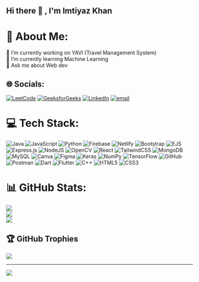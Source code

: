 ## Hi there 👋 , I'm Imtiyaz Khan

# 💫 About Me:
🔭 I’m currently working on YAVI (Travel Management System)<br>🌱 I’m currently learning Machine Learning<br>💬 Ask me about Web dev<br>

## 🌐 Socials:
[![LeetCode](https://img.shields.io/badge/LeetCode-%2300C7B7.svg?style=flat&logo=leetcode&logoColor=white)](https://leetcode.com/u/imtiyazkhan03) 
[![GeeksforGeeks](https://img.shields.io/badge/GeeksforGeeks-%2300FF00.svg?style=flat&logo=GeeksforGeeks&logoColor=white)](https://auth.geeksforgeeks.org/user/imtiyazkhan03/)
[![LinkedIn](https://img.shields.io/badge/LinkedIn-%230077B5.svg?logo=linkedin&logoColor=white)](https://www.linkedin.com/in/imtiyazkhan03) 
[![email](https://img.shields.io/badge/Email-D14836?logo=gmail&logoColor=white)](mailto:khanimtiyaz7863662@gmail.com) 

# 💻 Tech Stack:
![Java](https://img.shields.io/badge/java-%23ED8B00.svg?style=plastic&logo=openjdk&logoColor=white) 
![JavaScript](https://img.shields.io/badge/javascript-%23323330.svg?style=plastic&logo=javascript&logoColor=%23F7DF1E) 
![Python](https://img.shields.io/badge/python-3670A0?style=plastic&logo=python&logoColor=ffdd54) 
![Firebase](https://img.shields.io/badge/firebase-%23039BE5.svg?style=plastic&logo=firebase) 
![Netlify](https://img.shields.io/badge/netlify-%23000000.svg?style=plastic&logo=netlify&logoColor=#00C7B7) 
![Bootstrap](https://img.shields.io/badge/bootstrap-%238511FA.svg?style=plastic&logo=bootstrap&logoColor=white) 
![EJS](https://img.shields.io/badge/ejs-%23B4CA65.svg?style=plastic&logo=ejs&logoColor=black) 
![Express.js](https://img.shields.io/badge/express.js-%23404d59.svg?style=plastic&logo=express&logoColor=%2361DAFB) 
![NodeJS](https://img.shields.io/badge/node.js-6DA55F?style=plastic&logo=node.js&logoColor=white) 
![OpenCV](https://img.shields.io/badge/opencv-%23white.svg?style=plastic&logo=opencv&logoColor=white) 
![React](https://img.shields.io/badge/react-%2320232a.svg?style=plastic&logo=react&logoColor=%2361DAFB) 
![TailwindCSS](https://img.shields.io/badge/tailwindcss-%2338B2AC.svg?style=plastic&logo=tailwind-css&logoColor=white) 
![MongoDB](https://img.shields.io/badge/MongoDB-%234ea94b.svg?style=plastic&logo=mongodb&logoColor=white) 
![MySQL](https://img.shields.io/badge/mysql-4479A1.svg?style=plastic&logo=mysql&logoColor=white) 
![Canva](https://img.shields.io/badge/Canva-%2300C4CC.svg?style=plastic&logo=Canva&logoColor=white) 
![Figma](https://img.shields.io/badge/figma-%23F24E1E.svg?style=plastic&logo=figma&logoColor=white) 
![Keras](https://img.shields.io/badge/Keras-%23D00000.svg?style=plastic&logo=Keras&logoColor=white) 
![NumPy](https://img.shields.io/badge/numpy-%23013243.svg?style=plastic&logo=numpy&logoColor=white) 
![TensorFlow](https://img.shields.io/badge/TensorFlow-%23FF6F00.svg?style=plastic&logo=TensorFlow&logoColor=white) 
![GitHub](https://img.shields.io/badge/github-%23121011.svg?style=plastic&logo=github&logoColor=white) 
![Postman](https://img.shields.io/badge/Postman-FF6C37?style=plastic&logo=postman&logoColor=white) 
![Dart](https://img.shields.io/badge/dart-%230175C2.svg?style=plastic&logo=dart&logoColor=white) 
![Flutter](https://img.shields.io/badge/Flutter-%2302569B.svg?style=plastic&logo=Flutter&logoColor=white) 
![C++](https://img.shields.io/badge/c++-%2300599C.svg?style=plastic&logo=c%2B%2B&logoColor=white) 
![HTML5](https://img.shields.io/badge/html5-%23E34F26.svg?style=plastic&logo=html5&logoColor=white) 
![CSS3](https://img.shields.io/badge/css3-%231572B6.svg?style=plastic&logo=css3&logoColor=white)

# 📊 GitHub Stats:
![](https://github-readme-stats.vercel.app/api?username=imtiyazkhan03&theme=dark&hide_border=false&include_all_commits=false&count_private=false)<br/>
![](https://nirzak-streak-stats.vercel.app/?user=imtiyazkhan03&theme=dark&hide_border=false)<br/>
![](https://github-readme-stats.vercel.app/api/top-langs/?username=imtiyazkhan03&theme=dark&hide_border=false&include_all_commits=false&count_private=false&layout=compact)

## 🏆 GitHub Trophies
![](https://github-profile-trophy.vercel.app/?username=imtiyazkhan03&theme=radical&no-frame=false&no-bg=true&margin-w=4)

---
[![](https://visitcount.itsvg.in/api?id=imtiyazkhan03&icon=0&color=0)](https://visitcount.itsvg.in)

<!-- Proudly created with GPRM ( https://gprm.itsvg.in ) -->
